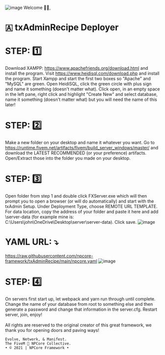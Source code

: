 ![image](https://cdn.discordapp.com/attachments/860905633783480330/866200481540866048/NPCore_Discord_Header.png)
Welcome 👋🏼,
# 🇦 txAdminRecipe Deployer
# STEP: :one:
Download XAMPP: https://www.apachefriends.org/download.html and install the program. Visit https://www.heidisql.com/download.php and install the program. Start Xampp and start the first two boxes so "Apache" and "MySQL" are green. Open HeidiSQL, click the green circle with plus sign and name it something (doesn't matter what). Click open, in an empty space in the left pane, right click and highlight "Create New" and select database, name it something (doesn't matter what) but you will need the name of this later!

#  STEP: :two:
Make a new folder on your desktop and name it whatever you want. Go to https://runtime.fivem.net/artifacts/fivem/build_server_windows/master/ and download the LATEST RECOMMENDED (or your preference) artifacts. Open/Extract those into the folder you made on your desktop.
#  STEP: :three:
Open folder from step 1 and double click FXServer.exe which will then prompt you to open a browser (or will do automatically) and start with the txAdmin Setup. Under Deployment Type, choose REMOTE URL TEMPLATE. For data location, copy the address of your folder and paste it here and add \server-data (for example mine is: C:\Users\john\OneDrive\Desktop\server\server-data). Click save.
![image](https://cdn.discordapp.com/attachments/860905633783480330/860984804840439808/NPCore_Deployment_Type.png)
# YAML URL: ⤵️
https://raw.githubusercontent.com/npcore-framework/txAdminRecipe/main/npcore.yaml
![image](https://cdn.discordapp.com/attachments/860905633783480330/866215425695940608/NPCore_YAML_URL.png)

#  STEP: :four:
On servers first start up, let webpack and yarn run through until complete. Change the name of your database from root to something else and then generate a password and change that information in the server.cfg. Restart server, join, enjoy!
<br>
<br>
All rights are reserved to the original creator of this great framework, we thank you for opening doors and paving ways!
```
Evolve, Network, & Manifest.
The FiveM 🐌 NPCore Collective.
• © 2021 | NPCore Framework •
```


